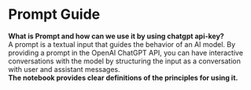 # <strong> Prompt Guide </strong>
 <strong> What is Prompt and how can we use it by using chatgpt api-key? </strong>
 <br>
 A prompt is a textual input that guides the behavior of an AI model. By providing a prompt in the OpenAI ChatGPT API, you can have interactive conversations with the model by structuring the input as a conversation with user and assistant messages.<br>
 <strong> The notebook provides clear definitions of the principles for using it.
</strong><br>